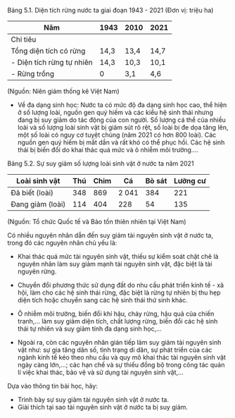 Bảng 5.1. Diện tích rừng nước ta giai đoạn 1943 - 2021
(Đơn vị: triệu ha)

Năm | 1943 | 2010 | 2021
--- | --- | --- | ---
Chỉ tiêu | | |
Tổng diện tích có rừng | 14,3 | 13,4 | 14,7
- Diện tích rừng tự nhiên | 14,3 | 10,3 | 10,1
- Rừng trồng | 0 | 3,1 | 4,6

(Nguồn: Niên giám thống kê Việt Nam)

- Về đa dạng sinh học: Nước ta có mức độ đa dạng sinh học cao, thể hiện ở số lượng loài, nguồn gen quý hiếm và các kiểu hệ sinh thái nhưng đang bị suy giảm do tác động của con người. Số lượng cá thể của nhiều loài và số lượng loài sinh vật bị giảm sút rõ rệt, số loài bị đe dọa tăng lên, một số loài có nguy cơ tuyệt chủng (năm 2021 có hơn 800 loài). Các nguồn gen quý hiếm bị mất dần và rất khó có thể phục hồi. Các hệ sinh thái bị biến đổi do khai thác quá mức và ô nhiễm môi trường....

Bảng 5.2. Sự suy giảm số lượng loài sinh vật ở nước ta năm 2021

Loài sinh vật | Thú | Chim | Cá | Bò sát | Lưỡng cư
--- | --- | --- | --- | --- | ---
Đã biết (loài) | 348 | 869 | 2 041 | 384 | 221
Đang giảm (loài) | 114 | 404 | 228 | 54 | 135

(Nguồn: Tổ chức Quốc tế và Bảo tồn thiên nhiên tại Việt Nam)

Có nhiều nguyên nhân dẫn đến suy giảm tài nguyên sinh vật ở nước ta, trong đó các nguyên nhân chủ yếu là:

- Khai thác quá mức tài nguyên sinh vật, thiếu sự kiểm soát chặt chẽ là nguyên nhân làm suy giảm mạnh tài nguyên sinh vật, đặc biệt là tài nguyên rừng.

- Chuyển đổi phương thức sử dụng đất do nhu cầu phát triển kinh tế - xã hội, làm cho các hệ sinh thái rừng, đặc biệt là rừng tự nhiên bị thu hẹp diện tích hoặc chuyển sang các hệ sinh thái thứ sinh khác.

- Ô nhiễm môi trường, biến đổi khí hậu, cháy rừng, hậu quả của chiến tranh,... làm suy giảm diện tích, chất lượng rừng, biến đổi các hệ sinh thái tự nhiên và suy giảm tính đa dạng sinh học,...

- Ngoài ra, còn các nguyên nhân gián tiếp làm suy giảm tài nguyên sinh vật như: sự gia tăng dân số, tình trạng di dân, sự phát triển của các ngành kinh tế kéo theo nhu cầu và quy mô khai thác tài nguyên sinh vật ngày càng lớn,...; các hạn chế và sự thiếu đồng bộ trong công tác quản lí việc khai thác, bảo vệ và sử dụng tài nguyên sinh vật,...

Dựa vào thông tin bài học, hãy:
- Trình bày sự suy giảm tài nguyên sinh vật ở nước ta.
- Giải thích tại sao tài nguyên sinh vật ở nước ta bị suy giảm.